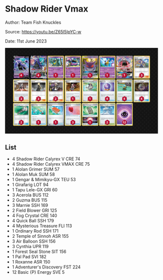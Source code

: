 # Shadow Rider Vmax

Author: Team Fish Knuckles

Source: <https://youtu.be/Z65l5IpYC-w>

Date: 11st June 2023

![decklist](../../images/SVI/Shadow%20Rider%20Vmax/3-%20Shadow%20Rider%20Vmax.png)

## List

* 4 Shadow Rider Calyrex V CRE 74
* 4 Shadow Rider Calyrex VMAX CRE 75
* 1 Alolan Grimer SUM 57
* 1 Alolan Muk SUM 58
* 1 Gengar & Mimikyu-GX TEU 53
* 1 Girafarig LOT 94
* 1 Tapu Lele-GX GRI 60
* 3 Acerola BUS 112
* 2 Guzma BUS 115
* 3 Marnie SSH 169
* 2 Field Blower GRI 125
* 4 Fog Crystal CRE 140
* 4 Quick Ball SSH 179
* 4 Mysterious Treasure FLI 113
* 1 Ordinary Rod SSH 171
* 2 Temple of Sinnoh ASR 155
* 3 Air Balloon SSH 156
* 3 Cynthia UPR 119
* 1 Forest Seal Stone SIT 156
* 1 Pal Pad SVI 182
* 1 Roxanne ASR 150
* 1 Adventurer's Discovery FST 224
* 12 Basic {P} Energy SVE 5
